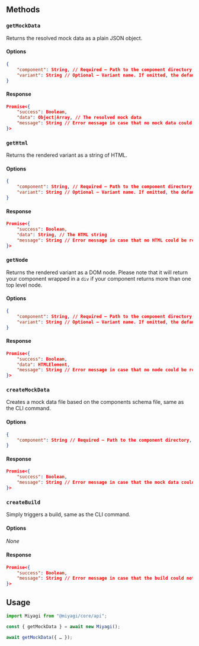 ## Methods

### `getMockData`

Returns the resolved mock data as a plain JSON object.

#### Options

```json
{
	"component": String, // Required — Path to the component directory, relative from config.components.folder.
	"variant": String // Optional — Variant name. If omitted, the default variant is used.
}
```

#### Response

```json
Promise<{
	"success": Boolean,
	"data": Object|Array, // The resolved mock data
	"message": String // Error message in case that no mock data could be returned
}>
```

### `getHtml`

Returns the rendered variant as a string of HTML.

#### Options

```json
{
	"component": String, // Required — Path to the component directory, relative from config.components.folder.
	"variant": String // Optional — Variant name. If omitted, the default variant is used.
}
```

#### Response

```json
Promise<{
	"success": Boolean,
	"data": String, // The HTML string
	"message": String // Error message in case that no HTML could be returned
}>
```

### `getNode`

Returns the rendered variant as a DOM node. Please note that it will return your component wrapped in a `div` if your component returns more than one top level node.

#### Options

```json
{
	"component": String, // Required — Path to the component directory, relative from config.components.folder.
	"variant": String // Optional — Variant name. If omitted, the default variant is used.
}
```

#### Response

```json
Promise<{
	"success": Boolean,
	"data": HTMLElement,
	"message": String // Error message in case that no node could be returned
}>
```

### `createMockData`

Creates a mock data file based on the components schema file, same as the CLI command.

#### Options

```json
{
	"component": String // Required — Path to the component directory, relative from config.components.folder.
}
```

#### Response

```json
Promise<{
	"success": Boolean,
	"message": String // Error message in case that the mock data could not be created
}>
```

### `createBuild`

Simply triggers a build, same as the CLI command.

#### Options

_None_

#### Response

```json
Promise<{
	"success": Boolean,
	"message": String // Error message in case that the build could not be created
}>
```

## Usage

```js
import Miyagi from "@miyagi/core/api";

const { getMockData } = await new Miyagi();

await getMockData({ … });
```
